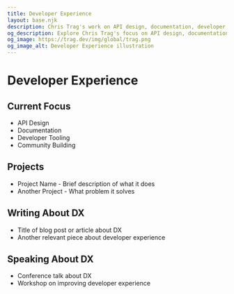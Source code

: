 ```yaml
---
title: Developer Experience
layout: base.njk
description: Chris Trag's work on API design, documentation, developer tooling, and community building to create exceptional developer experiences.
og_description: Explore Chris Trag's focus on API design, documentation, developer tooling, and community building for better developer experiences.
og_image: https://trag.dev/img/global/trag.png
og_image_alt: Developer Experience illustration
---
```


# Developer Experience

## Current Focus

* API Design
* Documentation
* Developer Tooling
* Community Building

## Projects

* Project Name - Brief description of what it does
* Another Project - What problem it solves

## Writing About DX

* Title of blog post or article about DX
* Another relevant piece about developer experience

## Speaking About DX

* Conference talk about DX
* Workshop on improving developer experience
